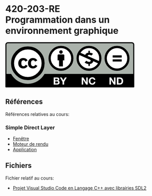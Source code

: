 # 420-203-RE<br>Programmation dans un environnement graphique

![CCL](Documents/Images/by-nc-nd.png)

## Références

Références relatives au cours:

### Simple Direct Layer

- [Fenêtre](Documents/SDLWindow.md)
- [Moteur de rendu](Documents/SDLRenderer.md)
- [Application](Documents/SDLApplication.md)

## Fichiers

Fichier relatif au cours:

- [Projet Visual Studio Code en Langage C++ avec librairies SDL2](Documents/Files/VSCodeSDL2Project.zip)
